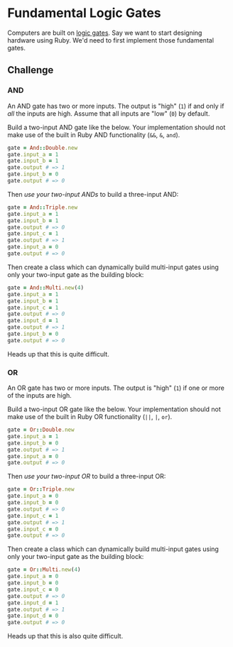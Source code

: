 # Fundamental Logic Gates

Computers are built on [logic gates](https://en.wikipedia.org/wiki/Logic_gate). Say we want to start designing
hardware using Ruby. We'd need to first implement those fundamental gates.

## Challenge

### AND

An AND gate has two or more inputs. The output is "high" (`1`) if and only if *all* the inputs are high. Assume that all
inputs are "low" (`0`) by default.

Build a two-input AND gate like the below. Your implementation should not make use of the built in Ruby AND functionality
(`&&`, `&`, `and`).

```ruby
gate = And::Double.new
gate.input_a = 1
gate.input_b = 1
gate.output # => 1
gate.input_b = 0
gate.output # => 0
```

Then *use your two-input ANDs* to build a three-input AND:

```ruby
gate = And::Triple.new
gate.input_a = 1
gate.input_b = 1
gate.output # => 0
gate.input_c = 1
gate.output # => 1
gate.input_a = 0
gate.output # => 0
```

Then create a class which can dynamically build multi-input gates using only your two-input gate as the building block:

```ruby
gate = And::Multi.new(4)
gate.input_a = 1
gate.input_b = 1
gate.input_c = 1
gate.output # => 0
gate.input_d = 1
gate.output # => 1
gate.input_b = 0
gate.output # => 0
```

Heads up that this is quite difficult.

### OR

An OR gate has two or more inputs. The output is "high" (`1`) if one or more of the inputs are high.

Build a two-input OR gate like the below. Your implementation should not make use of the built in Ruby OR functionality
(`||`, `|`, `or`).

```ruby
gate = Or::Double.new
gate.input_a = 1
gate.input_b = 0
gate.output # => 1
gate.input_a = 0
gate.output # => 0
```

Then *use your two-input OR* to build a three-input OR:

```ruby
gate = Or::Triple.new
gate.input_a = 0
gate.input_b = 0
gate.output # => 0
gate.input_c = 1
gate.output # => 1
gate.input_c = 0
gate.output # => 0
```

Then create a class which can dynamically build multi-input gates using only your two-input gate as the building block:

```ruby
gate = Or::Multi.new(4)
gate.input_a = 0
gate.input_b = 0
gate.input_c = 0
gate.output # => 0
gate.input_d = 1
gate.output # => 1
gate.input_d = 0
gate.output # => 0
```

Heads up that this is also quite difficult.
